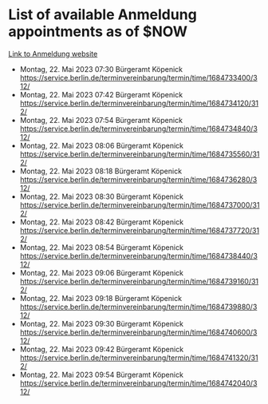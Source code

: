 # List of available Anmeldung appointments as of $NOW
[Link to Anmeldung website](https://service.berlin.de/terminvereinbarung/termin/tag.php?termin=1&anliegen[]=120686&dienstleisterlist=122210,122217,327316,122219,327312,122227,327314,122231,327346,122243,327348,122254,122252,329742,122260,329745,122262,329748,122271,327278,122273,327274,122277,327276,330436,122280,327294,122282,327290,122284,327292,122291,327270,122285,327266,122286,327264,122296,327268,150230,329760,122297,327286,122294,327284,122312,329763,122314,329775,122304,327330,122311,327334,122309,327332,317869,122281,327352,122279,329772,122283,122276,327324,122274,327326,122267,329766,122246,327318,122251,327320,122257,327322,122208,327298,122226,327300&herkunft=http%3A%2F%2Fservice.berlin.de%2Fdienstleistung%2F120686%2F)
- Montag, 22. Mai 2023 07:30 Bürgeramt Köpenick https://service.berlin.de/terminvereinbarung/termin/time/1684733400/312/
- Montag, 22. Mai 2023 07:42 Bürgeramt Köpenick https://service.berlin.de/terminvereinbarung/termin/time/1684734120/312/
- Montag, 22. Mai 2023 07:54 Bürgeramt Köpenick https://service.berlin.de/terminvereinbarung/termin/time/1684734840/312/
- Montag, 22. Mai 2023 08:06 Bürgeramt Köpenick https://service.berlin.de/terminvereinbarung/termin/time/1684735560/312/
- Montag, 22. Mai 2023 08:18 Bürgeramt Köpenick https://service.berlin.de/terminvereinbarung/termin/time/1684736280/312/
- Montag, 22. Mai 2023 08:30 Bürgeramt Köpenick https://service.berlin.de/terminvereinbarung/termin/time/1684737000/312/
- Montag, 22. Mai 2023 08:42 Bürgeramt Köpenick https://service.berlin.de/terminvereinbarung/termin/time/1684737720/312/
- Montag, 22. Mai 2023 08:54 Bürgeramt Köpenick https://service.berlin.de/terminvereinbarung/termin/time/1684738440/312/
- Montag, 22. Mai 2023 09:06 Bürgeramt Köpenick https://service.berlin.de/terminvereinbarung/termin/time/1684739160/312/
- Montag, 22. Mai 2023 09:18 Bürgeramt Köpenick https://service.berlin.de/terminvereinbarung/termin/time/1684739880/312/
- Montag, 22. Mai 2023 09:30 Bürgeramt Köpenick https://service.berlin.de/terminvereinbarung/termin/time/1684740600/312/
- Montag, 22. Mai 2023 09:42 Bürgeramt Köpenick https://service.berlin.de/terminvereinbarung/termin/time/1684741320/312/
- Montag, 22. Mai 2023 09:54 Bürgeramt Köpenick https://service.berlin.de/terminvereinbarung/termin/time/1684742040/312/
